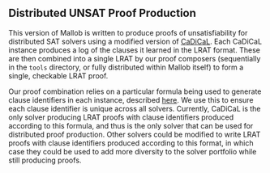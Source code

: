 
## Distributed UNSAT Proof Production

This version of Mallob is written to produce proofs of unsatisfiability for distributed SAT solvers using a modified version of [CaDiCaL](https://github.com/RandomActsOfGrammar/cadical).
Each CaDiCaL instance produces a log of the clauses it learned in the LRAT format.
These are then combined into a single LRAT by our proof composers (sequentially in the `tools` directory, or fully distributed within Mallob itself) to form a single, checkable LRAT proof.

Our proof combination relies on a particular formula being used to generate clause identifiers in each instance, described [here](https://github.com/RandomActsOfGrammar/cadical#distributed-solver-implementation-notes).
We use this to ensure each clause identifier is unique across all solvers.
Currently, CaDiCaL is the only solver producing LRAT proofs with clause identifiers produced according to this formula, and thus is the only solver that can be used for distributed proof production.
Other solvers could be modified to write LRAT proofs with clause identifiers produced according to this format, in which case they could be used to add more diversity to the solver portfolio while still producing proofs.

